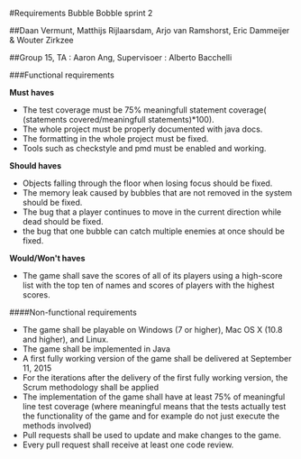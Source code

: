 #Requirements Bubble Bobble sprint 2

##Daan Vermunt, Matthijs Rijlaarsdam, Arjo van Ramshorst, Eric Dammeijer & Wouter Zirkzee

##Group 15, TA : Aaron Ang, Supervisoer : Alberto Bacchelli



###Functional requirements

**Must haves**
- The test coverage must be 75% meaningfull statement coverage( (statements covered/meaningfull statements)*100).
- The whole project must be properly documented with java docs.
- The formatting in the whole project must be fixed.
- Tools such as checkstyle and pmd must be enabled and working.


**Should haves**
- Objects falling through the floor when losing focus should be fixed.
- The memory leak caused by bubbles that are not removed in the system should be fixed.
- The bug that a player continues to move in the current direction while dead should be fixed.
- the bug that one bubble can catch multiple enemies at once should be fixed.


**Would/Won't haves**
- The game shall save the scores of all of its players using a high-score list with the top ten of names and scores of players with the highest scores.

####Non-functional requirements
- The game shall be playable on Windows (7 or higher), Mac OS X (10.8 and higher), and Linux.
- The game shall be implemented in Java
- A first fully working version of the game shall be delivered at September 11, 2015
- For the iterations after the delivery of the first fully working version, the Scrum methodology shall be applied
- The implementation of the game shall have at least 75% of meaningful line test coverage (where meaningful means that the tests actually test the functionality of the game and for example do not just execute the methods involved)
- Pull requests shall be used to update and make changes to the game.
- Every pull request shall receive at least one code review.
